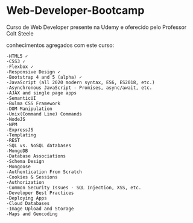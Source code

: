 # Web-Developer-Bootcamp
 Curso de Web Developer presente na Udemy e oferecido pelo Professor Colt Steele

 conhecimentos agregados com este curso:
    
    -HTML5 ✓ 
    -CSS3 ✓
    -Flexbox ✓
    -Responsive Design ✓
    -Bootstrap 4 and 5 (alpha) ✓
    -JavaScript (all 2020 modern syntax, ES6, ES2018, etc.)
    -Asynchronous JavaScript - Promises, async/await, etc.
    -AJAX and single page apps
    -SemanticUI
    -Bulma CSS Framework
    -DOM Manipulation
    -Unix(Command Line) Commands
    -NodeJS
    -NPM
    -ExpressJS
    -Templating
    -REST
    -SQL vs. NoSQL databases
    -MongoDB
    -Database Associations
    -Schema Design
    -Mongoose
    -Authentication From Scratch
    -Cookies & Sessions
    -Authorization
    -Common Security Issues - SQL Injection, XSS, etc.
    -Developer Best Practices
    -Deploying Apps
    -Cloud Databases
    -Image Upload and Storage
    -Maps and Geocoding



